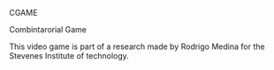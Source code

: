 CGAME

Combintarorial Game

This video game is part of a research made by Rodrigo Medina for the Stevenes Institute of technology.
